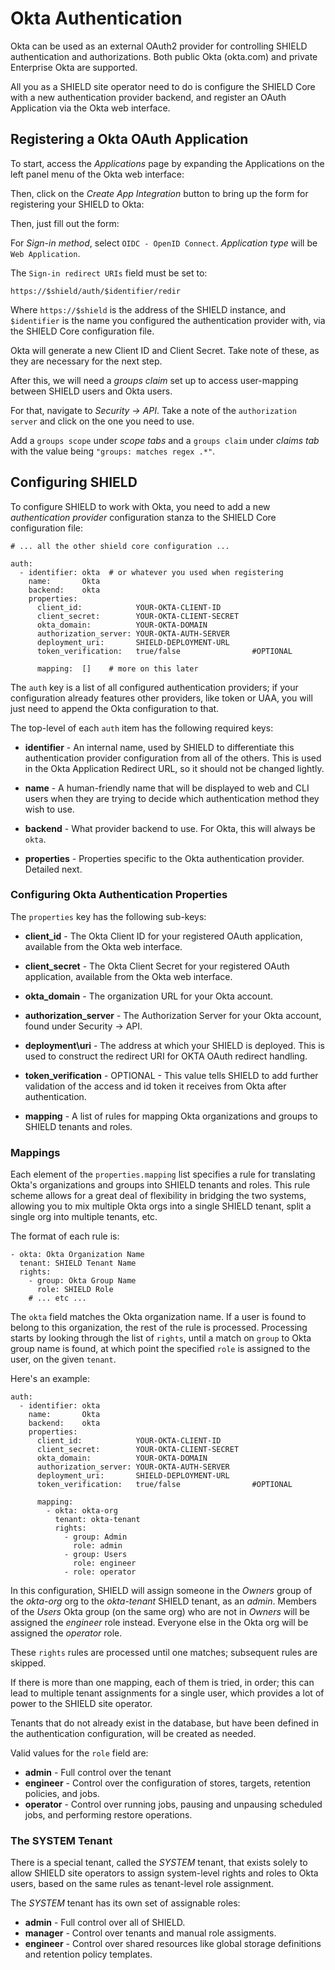 # Okta Authentication

Okta can be used as an external OAuth2 provider for controlling
SHIELD authentication and authorizations.  Both public Okta
(okta.com) and private Enterprise Okta are supported.

All you as a SHIELD site operator need to do is configure the
SHIELD Core with a new authentication provider backend, and
register an OAuth Application via the Okta web interface.

## Registering a Okta OAuth Application

To start, access the _Applications_ page by expanding the Applications on the left panel menu of the Okta web interface:

Then, click on the _Create App Integration_ button to bring up
the form for registering your SHIELD to Okta:

Then, just fill out the form:

For _Sign-in method_, select `OIDC - OpenID Connect`.
_Application type_ will be `Web Application`.
<!-- FIXME: need better screenshots.
            less emphasis on navigation,
            more emphasis on the form to fill out -->

The `Sign-in redirect URIs` field must be set to:

    https://$shield/auth/$identifier/redir

Where `https://$shield` is the address of the SHIELD instance, and
`$identifier` is the name you configured the authentication provider
with, via the SHIELD Core configuration file.

Okta will generate a new Client ID and Client Secret.  Take note
of these, as they are necessary for the next step.

After this, we will need a _groups claim_ set up to access user-mapping between SHIELD users and Okta users.

For that, navigate to _Security -> API_. Take a note of the `authorization server` and click on the one you need to use. 

Add a `groups scope` under _scope tabs_ and a `groups claim` under _claims tab_ with the value being `"groups: matches regex .*"`.

## Configuring SHIELD

To configure SHIELD to work with Okta, you need to add a new
_authentication provider_ configuration stanza to the SHIELD Core
configuration file:

    # ... all the other shield core configuration ...

    auth:
      - identifier: okta  # or whatever you used when registering
        name:       Okta
        backend:    okta
        properties:
          client_id:            YOUR-OKTA-CLIENT-ID
          client_secret:        YOUR-OKTA-CLIENT-SECRET
          okta_domain:          YOUR-OKTA-DOMAIN       
          authorization_server: YOUR-OKTA-AUTH-SERVER
          deployment_uri:       SHIELD-DEPLOYMENT-URL
          token_verification:   true/false                #OPTIONAL

          mapping:  []    # more on this later

The `auth` key is a list of all configured authentication
providers; if your configuration already features other providers,
like token or UAA, you will just need to append the Okta
configuration to that.

The top-level of each `auth` item has the following required keys:

  - **identifier** - An internal name, used by SHIELD to
    differentiate this authentication provider configuration from all
    of the others.  This is used in the Okta Application
    Redirect URL, so it should not be changed lightly.

  - **name** - A human-friendly name that will be displayed to
    web and CLI users when they are trying to decide which
    authentication method they wish to use.

  - **backend** - What provider backend to use.  For Okta, this
    will always be `okta`.

  - **properties** - Properties specific to the Okta
    authentication provider.  Detailed next.

### Configuring Okta Authentication Properties

The `properties` key has the following sub-keys:

  - **client\_id** - The Okta Client ID for your registered
    OAuth application, available from the Okta web interface.

  - **client\_secret** - The Okta Client Secret for your
    registered OAuth application, available from the Okta web
    interface.

  - **okta\_domain** -  The organization URL for your Okta account. 

  - **authorization\_server** -  The Authorization Server for your Okta account, found under Security -> API.

  - **deployment\uri** -  The address at which your SHIELD is deployed. This is used to construct the redirect URI for OKTA OAuth redirect handling. 

  - **token_verification** -  OPTIONAL - This value tells SHIELD to add further validation of the access and id token it receives from Okta after authentication. 

  - **mapping** - A list of rules for mapping Okta organizations
    and groups to SHIELD tenants and roles.

### Mappings

Each element of the `properties.mapping` list specifies a rule for
translating Okta's organizations and groups into SHIELD tenants
and roles.  This rule scheme allows for a great deal of
flexibility in bridging the two systems, allowing you to mix
multiple Okta orgs into a single SHIELD tenant, split a single
org into multiple tenants, etc.

The format of each rule is:

    - okta: Okta Organization Name
      tenant: SHIELD Tenant Name
      rights:
        - group: Okta Group Name
          role: SHIELD Role
        # ... etc ...

The `okta` field matches the Okta organization name.  If a
user is found to belong to this organization, the rest of the rule
is processed.  Processing starts by looking through the list of
`rights`, until a match on `group` to Okta group name is found, at
which point the specified `role` is assigned to the user, on the
given `tenant`.

Here's an example:

    auth:
      - identifier: okta
        name:       Okta
        backend:    okta
        properties:
          client_id:            YOUR-OKTA-CLIENT-ID
          client_secret:        YOUR-OKTA-CLIENT-SECRET
          okta_domain:          YOUR-OKTA-DOMAIN       
          authorization_server: YOUR-OKTA-AUTH-SERVER
          deployment_uri:       SHIELD-DEPLOYMENT-URL
          token_verification:   true/false                #OPTIONAL

          mapping: 
            - okta: okta-org
              tenant: okta-tenant
              rights:
                - group: Admin
                  role: admin
                - group: Users
                  role: engineer
                - role: operator

In this configuration, SHIELD will assign someone in the _Owners_
group of the _okta-org_ org to the _okta-tenant_ SHIELD tenant, as an _admin_.  Members of the
_Users_ Okta group (on the same org) who are not in _Owners_
will be assigned the _engineer_ role instead.  Everyone else in
the Okta org will be assigned the _operator_ role.

These `rights` rules are processed until one matches; subsequent
rules are skipped.

If there is more than one mapping, each of them is tried, in
order;  this can lead to multiple tenant assignments for a single
user, which provides a lot of power to the SHIELD site operator.

Tenants that do not already exist in the database, but have been
defined in the authentication configuration, will be created as
needed.

Valid values for the `role` field are:

- **admin** - Full control over the tenant
- **engineer** - Control over the configuration of stores,
  targets, retention policies, and jobs.
- **operator** - Control over running jobs, pausing and unpausing
  scheduled jobs, and performing restore operations.

### The SYSTEM Tenant

There is a special tenant, called the _SYSTEM_ tenant, that exists
solely to allow SHIELD site operators to assign system-level
rights and roles to Okta users, based on the same rules as
tenant-level role assignment.

The _SYSTEM_ tenant has its own set of assignable roles:

- **admin** - Full control over all of SHIELD.
- **manager** - Control over tenants and manual role assigments.
- **engineer** - Control over shared resources like global storage
  definitions and retention policy templates.
